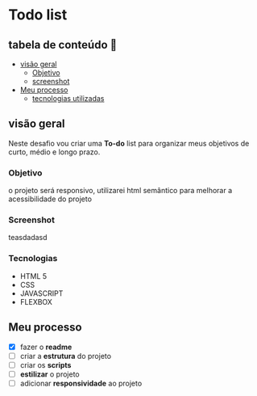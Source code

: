 # Todo list


## tabela de conteúdo 🔗

- [visão geral](#visão-geral)
    - [Objetivo](#objetivo)
    - [screenshot](#screenshot)
- [Meu processo](#meu-processo)
    - [tecnologias utilizadas](#tecnologias)


## visão geral 

Neste desafio vou criar uma **To-do** list para organizar meus objetivos de curto, médio e longo prazo.

### Objetivo

o projeto será responsivo, utilizarei html semântico para melhorar a acessibilidade do projeto


### Screenshot 
 teasdadasd

### Tecnologias 

- HTML 5
- CSS
- JAVASCRIPT
- FLEXBOX


## Meu processo 

- [x] fazer o **readme**
- [ ] criar a **estrutura** do projeto
- [ ] criar os **scripts**
- [ ] **estilizar** o projeto
- [ ] adicionar **responsividade** ao projeto
